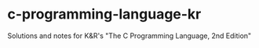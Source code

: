 # c-programming-language-kr
Solutions and notes for K&amp;R's "The C Programming Language, 2nd Edition"
